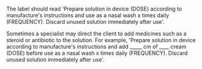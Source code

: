 The label should read 'Prepare solution in device (DOSE) according to manufacture's instructions and use as a nasal wash x times daily (FREQUENCY). Discard unused solution immediately after use'.

Sometimes a specialist may direct the client to add medicines such as a steroid or antibiotic to the solution. For example, 'Prepare solution in device according to manufacture's instructions and add _____ cm of ____ cream (DOSE) before use as a nasal wash x times daily (FREQUENCY). Discard unused solution immediately after use'.
